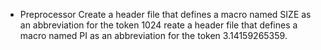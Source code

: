 - Preprocessor
Create a header file that defines a macro named SIZE as an abbreviation for the token 1024
reate a header file that defines a macro named PI as an abbreviation for the token 3.14159265359.
